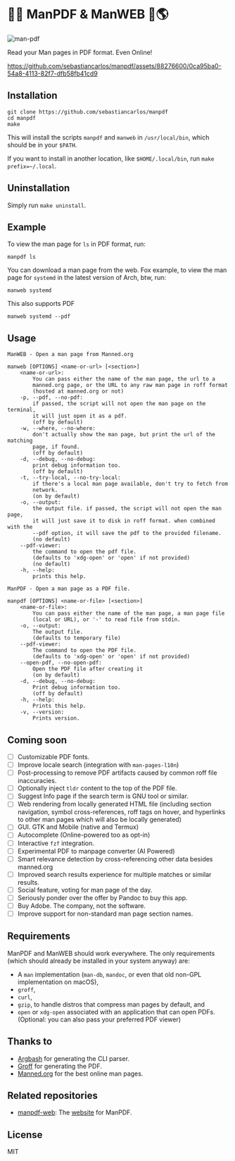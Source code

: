 # 💪📄 ManPDF & ManWEB 💪🌎

![man-pdf](https://user-images.githubusercontent.com/88276600/230772238-78562f6a-d0ea-4b91-88b1-0b5c52fb7adf.png)

Read your Man pages in PDF format. Even Online!

https://github.com/sebastiancarlos/manpdf/assets/88276600/0ca95ba0-54a8-4113-82f7-dfb58fb41cd9

## Installation

```shell
git clone https://github.com/sebastiancarlos/manpdf
cd manpdf
make
```

This will install the scripts `manpdf` and `manweb` in `/usr/local/bin`, which should be in your `$PATH`.

If you want to install in another location, like `$HOME/.local/bin`, run `make prefix=~/.local`. 

## Uninstallation

Simply run `make uninstall`.

## Example

To view the man page for `ls` in PDF format, run:

```shell
manpdf ls
```

You can download a man page from the web. Fox example, to view the man page for `systemd` in the latest version of Arch, btw, run:

```shell
manweb systemd
````

This also supports PDF

```shell
manweb systemd --pdf
````

## Usage

```
ManWEB - Open a man page from Manned.org

manweb [OPTIONS] <name-or-url> [<section>]
	<name-or-url>:
		You can pass either the name of the man page, the url to a
		manned.org page, or the URL to any raw man page in roff format
		(hosted at manned.org or not)
	-p, --pdf, --no-pdf:
		if passed, the script will not open the man page on the terminal,
		it will just open it as a pdf.
		(off by default)
	-w, --where, --no-where:
		don't actually show the man page, but print the url of the matching
		page, if found.
		(off by default)
	-d, --debug, --no-debug:
		print debug information too.
		(off by default)
	-t, --try-local, --no-try-local:
		if there's a local man page available, don't try to fetch from
		network.
		(on by default)
	-o, --output:
		the output file. if passed, the script will not open the man page,
		it will just save it to disk in roff format. when combined with the
		--pdf option, it will save the pdf to the provided filename.
		(no default)
	--pdf-viewer:
		the command to open the pdf file.
		(defaults to 'xdg-open' or 'open' if not provided)
		(no default)
	-h, --help:
		prints this help.
```

```
ManPDF - Open a man page as a PDF file.

manpdf [OPTIONS] <name-or-file> [<section>]
	<name-or-file>:
		You can pass either the name of the man page, a man page file
		(local or URL), or '-' to read file from stdin.
	-o, --output:
		The output file.
		(defaults to temporary file)
	--pdf-viewer:
		The command to open the PDF file.
		(defaults to 'xdg-open' or 'open' if not provided)
	--open-pdf, --no-open-pdf:
		Open the PDF file after creating it
		(on by default)
	-d, --debug, --no-debug:
		Print debug information too.
		(off by default)
	-h, --help:
		Prints this help.
	-v, --version:
		Prints version.
```

## Coming soon
- [ ] Customizable PDF fonts.
- [ ] Improve locale search (integration with `man-pages-l10n`)
- [ ] Post-processing to remove PDF artifacts caused by common roff file inaccuracies.
- [ ] Optionally inject `tldr` content to the top of the PDF file.
- [ ] Suggest Info page if the search term is GNU tool or similar.
- [ ] Web rendering from locally generated HTML file (including section navigation, symbol cross-references, roff tags on hover, and hyperlinks to other man pages which will also be locally generated)
- [ ] GUI. GTK and Mobile (native and Termux)
- [ ] Autocomplete (Online-powered too as opt-in)
- [ ] Interactive `fzf` integration.
- [ ] Experimental PDF to manpage converter (AI Powered)
- [ ] Smart relevance detection by cross-referencing other data besides manned.org
- [ ] Improved search results experience for multiple matches or similar results.
- [ ] Social feature, voting for man page of the day.
- [ ] Seriously ponder over the offer by Pandoc to buy this app.
- [ ] Buy Adobe. The company, not the software.
- [ ] Improve support for non-standard man page section names.

## Requirements

ManPDF and ManWEB should work everywhere. The only requirements (which should already be installed in your system anyway) are:
 - A `man` implementation (`man-db`, `mandoc`, or even that old non-GPL implementation on macOS),
 - `groff`, 
 - `curl`,
 - `gzip`, to handle distros that compress man pages by default, and
 - `open` or `xdg-open` associated with an application that can open PDFs. (Optional: you can also pass your preferred PDF viewer)

## Thanks to
- [Argbash](https://argbash.io/) for generating the CLI parser.
- [Groff](https://www.gnu.org/software/groff/) for generating the PDF.
- [Manned.org](https://manned.org/) for the best online man pages.

## Related repositories
- [manpdf-web](https://github.com/sebastiancarlos/manpdf-web): The [website](https://manpdf.pro) for ManPDF.

## License

MIT
